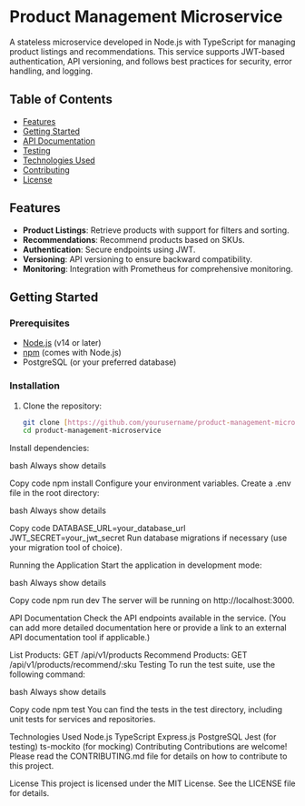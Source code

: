 # Product Management Microservice

A stateless microservice developed in Node.js with TypeScript for managing product listings and recommendations. This service supports JWT-based authentication, API versioning, and follows best practices for security, error handling, and logging.

## Table of Contents

- [Features](#features)
- [Getting Started](#getting-started)
- [API Documentation](#api-documentation)
- [Testing](#testing)
- [Technologies Used](#technologies-used)
- [Contributing](#contributing)
- [License](#license)

## Features

- **Product Listings**: Retrieve products with support for filters and sorting.
- **Recommendations**: Recommend products based on SKUs.
- **Authentication**: Secure endpoints using JWT.
- **Versioning**: API versioning to ensure backward compatibility.
- **Monitoring**: Integration with Prometheus for comprehensive monitoring.

## Getting Started

### Prerequisites

- [Node.js](https://nodejs.org/en/download/) (v14 or later)
- [npm](https://www.npmjs.com/get-npm) (comes with Node.js)
- PostgreSQL (or your preferred database)

### Installation

1. Clone the repository:
   ```bash
   git clone [https://github.com/yourusername/product-management-microservice.git](https://github.com/syed-maaz/pms-trbo.git)
   cd product-management-microservice
Install dependencies:

bash
Always show details

Copy code
npm install
Configure your environment variables. Create a .env file in the root directory:

bash
Always show details

Copy code
DATABASE_URL=your_database_url
JWT_SECRET=your_jwt_secret
Run database migrations if necessary (use your migration tool of choice).

Running the Application
Start the application in development mode:

bash
Always show details

Copy code
npm run dev
The server will be running on http://localhost:3000.

API Documentation
Check the API endpoints available in the service. (You can add more detailed documentation here or provide a link to an external API documentation tool if applicable.)

List Products: GET /api/v1/products
Recommend Products: GET /api/v1/products/recommend/:sku
Testing
To run the test suite, use the following command:

bash
Always show details

Copy code
npm test
You can find the tests in the test directory, including unit tests for services and repositories.

Technologies Used
Node.js
TypeScript
Express.js
PostgreSQL
Jest (for testing)
ts-mockito (for mocking)
Contributing
Contributions are welcome! Please read the CONTRIBUTING.md file for details on how to contribute to this project.

License
This project is licensed under the MIT License. See the LICENSE file for details.

